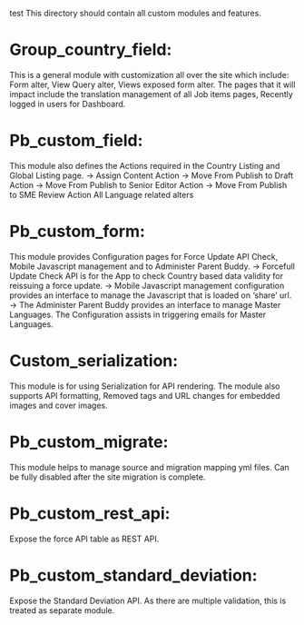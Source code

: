 test
This directory should contain all custom modules and features.

# Group_country_field:

This is a general module with customization all over the site which include:
Form alter, View Query alter, Views exposed form alter. 
The pages that it will impact include the translation management of all Job items pages, Recently logged in users for Dashboard.

# Pb_custom_field:

This module also defines
 the Actions required in the Country Listing and Global Listing page.
 -> Assign Content Action
 -> Move From Publish to Draft Action
 -> Move From Publish to Senior Editor Action
 -> Move From Publish to SME Review Action 
All Language related alters

# Pb_custom_form:

This module provides Configuration pages for Force Update API Check, Mobile Javascript management and to Administer Parent Buddy.
  -> Forcefull Update Check API is for the App to check Country based data validity for reissuing a force update.
  -> Mobile Javascript management configuration provides an interface to manage the        Javascript that is loaded on ‘share’ url.
  -> The Administer Parent Buddy provides an interface to manage Master Languages. The Configuration  assists in triggering emails for Master Languages.

# Custom_serialization:

This module is for using Serialization for API rendering. The module also supports API formatting, Removed tags and URL changes for embedded images and cover images. 

# Pb_custom_migrate:

This module helps to manage source and migration mapping yml files. Can be fully disabled after the site migration is complete.
 
# Pb_custom_rest_api:

Expose the force API table as REST API.
 
# Pb_custom_standard_deviation:

Expose the Standard Deviation API. As there are multiple validation, this is treated as separate module.

